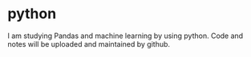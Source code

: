 # python
I am studying Pandas and machine learning by using python.
Code and notes will be uploaded and maintained by github.

